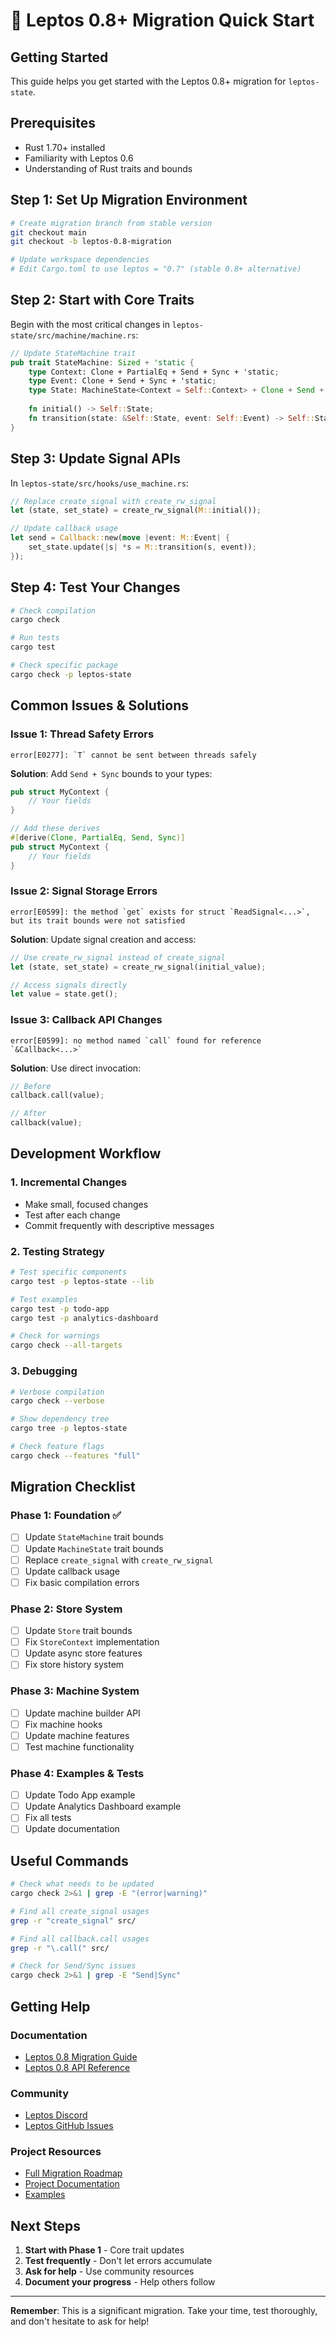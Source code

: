 # 🚀 Leptos 0.8+ Migration Quick Start

## Getting Started

This guide helps you get started with the Leptos 0.8+ migration for `leptos-state`.

## Prerequisites

- Rust 1.70+ installed
- Familiarity with Leptos 0.6
- Understanding of Rust traits and bounds

## Step 1: Set Up Migration Environment

```bash
# Create migration branch from stable version
git checkout main
git checkout -b leptos-0.8-migration

# Update workspace dependencies
# Edit Cargo.toml to use leptos = "0.7" (stable 0.8+ alternative)
```

## Step 2: Start with Core Traits

Begin with the most critical changes in `leptos-state/src/machine/machine.rs`:

```rust
// Update StateMachine trait
pub trait StateMachine: Sized + 'static {
    type Context: Clone + PartialEq + Send + Sync + 'static;
    type Event: Clone + Send + Sync + 'static;
    type State: MachineState<Context = Self::Context> + Clone + Send + Sync + 'static;
    
    fn initial() -> Self::State;
    fn transition(state: &Self::State, event: Self::Event) -> Self::State;
}
```

## Step 3: Update Signal APIs

In `leptos-state/src/hooks/use_machine.rs`:

```rust
// Replace create_signal with create_rw_signal
let (state, set_state) = create_rw_signal(M::initial());

// Update callback usage
let send = Callback::new(move |event: M::Event| {
    set_state.update(|s| *s = M::transition(s, event));
});
```

## Step 4: Test Your Changes

```bash
# Check compilation
cargo check

# Run tests
cargo test

# Check specific package
cargo check -p leptos-state
```

## Common Issues & Solutions

### Issue 1: Thread Safety Errors
```
error[E0277]: `T` cannot be sent between threads safely
```

**Solution**: Add `Send + Sync` bounds to your types:
```rust
pub struct MyContext {
    // Your fields
}

// Add these derives
#[derive(Clone, PartialEq, Send, Sync)]
pub struct MyContext {
    // Your fields
}
```

### Issue 2: Signal Storage Errors
```
error[E0599]: the method `get` exists for struct `ReadSignal<...>`, but its trait bounds were not satisfied
```

**Solution**: Update signal creation and access:
```rust
// Use create_rw_signal instead of create_signal
let (state, set_state) = create_rw_signal(initial_value);

// Access signals directly
let value = state.get();
```

### Issue 3: Callback API Changes
```
error[E0599]: no method named `call` found for reference `&Callback<...>`
```

**Solution**: Use direct invocation:
```rust
// Before
callback.call(value);

// After
callback(value);
```

## Development Workflow

### 1. Incremental Changes
- Make small, focused changes
- Test after each change
- Commit frequently with descriptive messages

### 2. Testing Strategy
```bash
# Test specific components
cargo test -p leptos-state --lib

# Test examples
cargo test -p todo-app
cargo test -p analytics-dashboard

# Check for warnings
cargo check --all-targets
```

### 3. Debugging
```bash
# Verbose compilation
cargo check --verbose

# Show dependency tree
cargo tree -p leptos-state

# Check feature flags
cargo check --features "full"
```

## Migration Checklist

### Phase 1: Foundation ✅
- [ ] Update `StateMachine` trait bounds
- [ ] Update `MachineState` trait bounds
- [ ] Replace `create_signal` with `create_rw_signal`
- [ ] Update callback usage
- [ ] Fix basic compilation errors

### Phase 2: Store System
- [ ] Update `Store` trait bounds
- [ ] Fix `StoreContext` implementation
- [ ] Update async store features
- [ ] Fix store history system

### Phase 3: Machine System
- [ ] Update machine builder API
- [ ] Fix machine hooks
- [ ] Update machine features
- [ ] Test machine functionality

### Phase 4: Examples & Tests
- [ ] Update Todo App example
- [ ] Update Analytics Dashboard example
- [ ] Fix all tests
- [ ] Update documentation

## Useful Commands

```bash
# Check what needs to be updated
cargo check 2>&1 | grep -E "(error|warning)"

# Find all create_signal usages
grep -r "create_signal" src/

# Find all callback.call usages
grep -r "\.call(" src/

# Check for Send/Sync issues
cargo check 2>&1 | grep -E "Send|Sync"
```

## Getting Help

### Documentation
- [Leptos 0.8 Migration Guide](https://leptos.dev/book/0.8/migration.html)
- [Leptos 0.8 API Reference](https://docs.rs/leptos/0.8/)

### Community
- [Leptos Discord](https://discord.gg/YdRAhS7eQB)
- [Leptos GitHub Issues](https://github.com/leptos-rs/leptos/issues)

### Project Resources
- [Full Migration Roadmap](./LEPTOS_0_8_MIGRATION_ROADMAP.md)
- [Project Documentation](./docs/)
- [Examples](./examples/)

## Next Steps

1. **Start with Phase 1** - Core trait updates
2. **Test frequently** - Don't let errors accumulate
3. **Ask for help** - Use community resources
4. **Document your progress** - Help others follow

---

**Remember**: This is a significant migration. Take your time, test thoroughly, and don't hesitate to ask for help!
